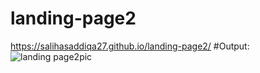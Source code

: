 # landing-page2
https://salihasaddiqa27.github.io/landing-page2/
#Output:
![landing page2pic](https://github.com/salihasaddiqa27/landing-page2/assets/170997021/06396f97-5ad6-47df-9b68-4e6287f2e45c)
